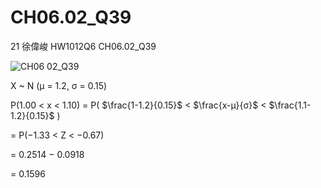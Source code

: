 # CH06.02_Q39 #
21	徐偉峻	HW1012Q6	CH06.02_Q39


![CH06 02_Q39](https://github.com/user-attachments/assets/f237bbce-ee7f-444c-8903-747b94082911)




X ~ N (μ = 1.2, σ = 0.15)

P(1.00 < x < 1.10) = P( $\frac{1-1.2}{0.15}$ < $\frac{x-μ}{σ}$ < $\frac{1.1-1.2}{0.15}$ )

= P(−1.33 < Z < −0.67) 

= 0.2514 − 0.0918 

= 0.1596


